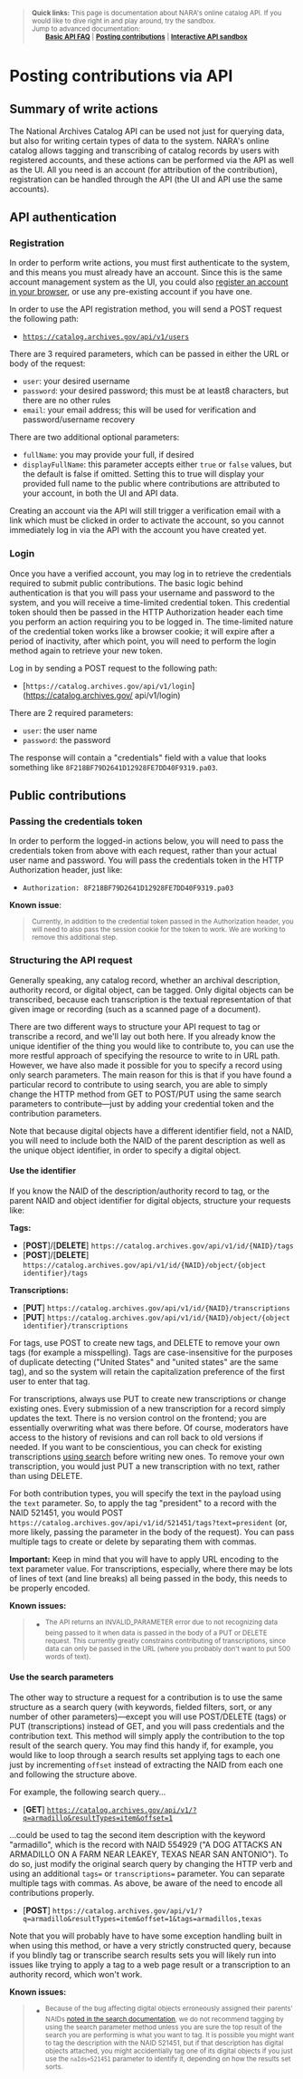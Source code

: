 > <sup>**Quick links:** This page is documentation about NARA's online catalog API. If you would like to dive right in and play around, try the sandbox. <br/> Jump to advanced documentation: </sup><br/>
> &nbsp; &nbsp; &nbsp; <sup>**[Basic API FAQ](README.md)** | **[Posting contributions](posting_contributions.md)** | **[Interactive API sandbox](https://catalog.archives.gov/interactivedocumentation)**</sup>

Posting contributions via API
==================
<!--
## Contents

- **[API basics](#api-basics)**
-->
## Summary of write actions

The National Archives Catalog API can be used not just for querying data, but also for writing certain types of data to the system. NARA's online catalog allows tagging and transcribing of catalog records by users with registered accounts, and these actions can be performed via the API as well as the UI. All you need is an account (for attribution of the contribution), registration can be handled through the API (the UI and API use the same accounts).
<!--
### What are "tags" and "transcriptions"?
-->
## API authentication

### Registration

In order to perform write actions, you must first authenticate to the system, and this means you must already have an account. Since this is the same account management system as the UI, you could also [register an account in your browser](https://catalog.archives.gov/registration), or use any pre-existing account if you have one.

In order to use the API registration method, you will send a POST request the following path:

- [`https://catalog.archives.gov/api/v1/users`](https://catalog.archives.gov/api/v1/users)

There are 3 required parameters, which can be passed in either the URL or body of the request:
- `user`: your desired username
- `password`: your desired password; this must be at least8 characters, but there are no other rules
- `email`: your email address; this will be used for verification and password/username recovery

There are two additional optional parameters:
- `fullName`: you may provide your full, if desired
- `displayFullName`: this parameter accepts either `true` or `false` values, but the default is false if omitted. Setting this to true will display your provided full name to the public where contributions are attributed to your account, in both the UI and API data.

Creating an account via the API will still trigger a verification email with a link which must be clicked in order to activate the account, so you cannot immediately log in via the API with the account you have created yet.

### Login

Once you have a verified account, you may log in to retrieve the credentials required to submit public contributions. The basic logic behind authentication is that you will pass your username and password to the system, and you will receive a time-limited credential token. This credential token should then be passed in the HTTP Authorization header each time you perform an action requiring you to be logged in. The time-limited nature of the credential token works like a browser cookie; it will expire after a period of inactivity, after which point, you will need to perform the login method again to retrieve your new token.

Log in by sending a POST request to the following path:

- [`https://catalog.archives.gov/api/v1/login`](https://catalog.archives.gov/ api/v1/login)

There are 2 required parameters:

- `user`: the user name
- `password`: the password

The response will contain a "credentials" field with a value that looks something like `8F218BF79D2641D12928FE7DD40F9319.pa03`.

## Public contributions

### Passing the credentials token

In order to perform the logged-in actions below, you will need to pass the credentials token from above with each request, rather than your actual user name and password. You will pass the credentials token in the HTTP Authorization header, just like:

- `Authorization: 8F218BF79D2641D12928FE7DD40F9319.pa03`

**Known issue**:
> <sup>Currently, in addition to the credential token passed in the Authorization header, you will need to also pass the session cookie for the token to work. We are working to remove this additional step.</sup>

### Structuring the API request

Generally speaking, any catalog record, whether an archival description, authority record, or digital object, can be tagged. Only digital objects can be transcribed, because each transcription is the textual representation of that given image or recording (such as a scanned page of a document).

There are two different ways to structure your API request to tag or transcribe a record, and we'll lay out both here. If you already know the unique identifier of the thing you would like to contribute to, you can use the more restful approach of specifying the resource to write to in URL path. However, we have also made it possible for you to specify a record using only search parameters. The main reason for this is that if you have found a particular record to contribute to using search, you are able to simply change the HTTP method from GET to POST/PUT using the same search parameters to contribute—just by adding your credential token and the contribution parameters.

Note that because digital objects have a different identifier field, not a NAID, you will need to include both the NAID of the parent description as well as the unique object identifier, in order to specify a digital object.

#### Use the identifier

If you know the NAID of the description/authority record to tag, or the parent NAID and object identifier for digital objects, structure your requests like:

**Tags:**

- [**POST**]/[**DELETE**] `https://catalog.archives.gov/api/v1/id/{NAID}/tags`
- [**POST**]/[**DELETE**] `https://catalog.archives.gov/api/v1/id/{NAID}/object/{object identifier}/tags`

**Transcriptions:**
- [**PUT**] `https://catalog.archives.gov/api/v1/id/{NAID}/transcriptions`
- [**PUT**] `https://catalog.archives.gov/api/v1/id/{NAID}/object/{object identifier}/transcriptions`

For tags, use POST to create new tags, and DELETE to remove your own tags (for example a misspelling). Tags are case-insensitive for the purposes of duplicate detecting ("United States" and "united states" are the same tag), and so the system will retain the capitalization preference of the first user to enter that tag.

For transcriptions, always use PUT to create new transcriptions or change existing ones. Every submission of a new transcription for a record simply updates the text. There is no version control on the frontend; you are essentially overwriting what was there before. Of course, moderators have access to the history of revisions and can roll back to old versions if needed. If you want to be conscientious, you can check for existing transcriptions [using search](search_and_export.md) before writing new ones. To remove your own transcription, you would just PUT a new transcription with no text, rather than using DELETE.

For both contribution types, you will specify the text in the payload using the `text` parameter. So, to apply the tag "president" to a record with the NAID 521451, you would POST `https://catalog.archives.gov/api/v1/id/521451/tags?text=president` (or, more likely, passing the parameter in the body of the request). You can pass multiple tags to create or delete by separating them with commas.

**Important:** Keep in mind that you will have to apply URL encoding to the text parameter value. For transcriptions, especially, where there may be lots of lines of text (and line breaks) all being passed in the body, this needs to be properly encoded.

**Known issues:**
> - <sup>The API returns an INVALID_PARAMETER error due to not recognizing data being passed to it when data is passed in the body of a PUT or DELETE request. This currently greatly constrains contributing of transcriptions, since data can only be passed in the URL (where you probably don't want to put 500 words of text).</sup>

#### Use the search parameters

The other way to structure a request for a contribution is to use the same structure as a search query (with keywords, fielded filters, sort, or any number of other parameters)—except you will use POST/DELETE (tags) or PUT (transcriptions) instead of GET, and you will pass credentials and the contribution text. This method will simply apply the contribution to the top result of the search query. You may find this handy if, for example, you would like to loop through a search results set applying tags to each one just by incrementing `offset` instead of extracting the NAID from each one and following the structure above.

For example, the following search query...

- [**GET**] [`https://catalog.archives.gov/api/v1/?q=armadillo&resultTypes=item&offset=1`](https://catalog.archives.gov/api/v1/?q=armadillo&resultTypes=series)

...could be used to tag the second item description with the keyword "armadillo", which is the record with NAID 554929 ("A DOG ATTACKS AN ARMADILLO ON A FARM NEAR LEAKEY, TEXAS NEAR SAN ANTONIO"). To do so, just modify the original search query by changing the HTTP verb and using an additional `tags=` or `transcriptions=` parameter. You can separate multiple tags with commas. As above, be aware of the need to encode all contributions properly.

- [**POST**] `https://catalog.archives.gov/api/v1/?q=armadillo&resultTypes=item&offset=1&tags=armadillos,texas`

Note that you will probably have to have some exception handling built in when using this method, or have a very strictly constructed query, because if you blindly tag or transcribe search results sets you will likely run into issues like trying to apply a tag to a web page result or a transcription to an authority record, which won't work.

**Known issues:**
> - <sup>Because of the bug affecting digital objects erroneously assigned their parents' NAIDs [noted in the search documentation](search_and_export.md#search-by-identifier), we do not recommend tagging by using the search parameter method unless you are sure the top result of the search you are performing is what you want to tag. It is possible you might want to tag the description with the NAID 521451, but if that description has digital objects attached, you might accidentially tag one of its digital objects if you just use the `naIds=521451` parameter to identify it, depending on how the results set sorts.</sup>
